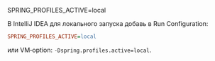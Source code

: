 SPRING_PROFILES_ACTIVE=local

В IntelliJ IDEA для локального запуска добавь в Run Configuration:

```ini
SPRING_PROFILES_ACTIVE=local
```

или VM‑option: `-Dspring.profiles.active=local`.

